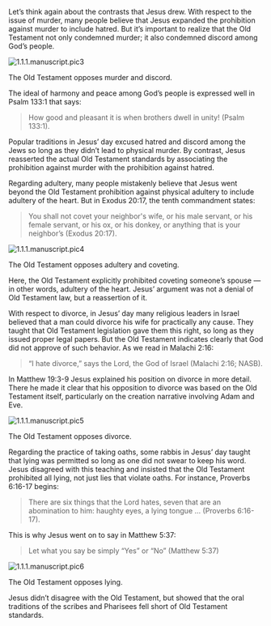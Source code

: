 Let’s think again about the contrasts that Jesus drew. With respect to the issue of murder, many people believe that Jesus expanded the prohibition against murder to include hatred. But it’s important to realize that the Old Testament not only condemned murder; it also condemned discord among God’s people.

![1.1.1.manuscript.pic3](https://www.dropbox.com/s/sqm4mmgojqxk4ms/1.1.1.manuscript.pic3.png?dl=1)

The Old Testament opposes murder and discord.

The ideal of harmony and peace among God’s people is expressed well in Psalm 133:1 that says:

> How good and pleasant it is when brothers dwell in unity! (Psalm 133:1).

Popular traditions in Jesus’ day excused hatred and discord among the Jews so long as they didn’t lead to physical murder. By contrast, Jesus reasserted the actual Old Testament standards by associating the prohibition against murder with the prohibition against hatred.

Regarding adultery, many people mistakenly believe that Jesus went beyond the Old Testament prohibition against physical adultery to include adultery of the heart. But in Exodus 20:17, the tenth commandment states:

> You shall not covet your neighbor's wife, or his male servant, or his female servant, or his ox, or his donkey, or anything that is your neighbor’s (Exodus 20:17).

![1.1.1.manuscript.pic4](https://www.dropbox.com/s/3kte3ay3ui9ybvk/1.1.1.manuscript.pic4.png?dl=1)

The Old Testament opposes adultery and coveting.

Here, the Old Testament explicitly prohibited coveting someone’s spouse — in other words, adultery of the heart. Jesus’ argument was not a denial of Old Testament law, but a reassertion of it.

With respect to divorce, in Jesus’ day many religious leaders in Israel believed that a man could divorce his wife for practically any cause. They taught that Old Testament legislation gave them this right, so long as they issued proper legal papers. But the Old Testament indicates clearly that God did not approve of such behavior. As we read in Malachi 2:16:

> “I hate divorce,” says the Lord, the God of Israel (Malachi 2:16; NASB).

In Matthew 19:3-9 Jesus explained his position on divorce in more detail. There he made it clear that his opposition to divorce was based on the Old Testament itself, particularly on the creation narrative involving Adam and Eve.

![1.1.1.manuscript.pic5](https://www.dropbox.com/s/9de4r9xptwmfgqa/1.1.1.manuscript.pic5.png?dl=1)

The Old Testament opposes divorce.

Regarding the practice of taking oaths, some rabbis in Jesus’ day taught that lying was permitted so long as one did not swear to keep his word. Jesus disagreed with this teaching and insisted that the Old Testament prohibited all lying, not just lies that violate oaths. For instance, Proverbs 6:16-17 begins:

> There are six things that the Lord hates, seven that are an abomination to him: haughty eyes, a lying tongue … (Proverbs 6:16-17).

This is why Jesus went on to say in Matthew 5:37:

> Let what you say be simply “Yes” or “No” (Matthew 5:37)

![1.1.1.manuscript.pic6](https://www.dropbox.com/s/zj2cwq405jy1j2u/1.1.1.manuscript.pic6.png?dl=1)

The Old Testament opposes lying.

Jesus didn’t disagree with the Old Testament, but showed that the oral traditions of the scribes and Pharisees fell short of Old Testament standards.

